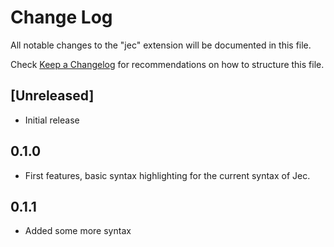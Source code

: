 # Change Log

All notable changes to the "jec" extension will be documented in this file.

Check [Keep a Changelog](http://keepachangelog.com/) for recommendations on how to structure this file.

## [Unreleased]

- Initial release

## 0.1.0

- First features, basic syntax highlighting for the current syntax of Jec.

## 0.1.1

- Added some more syntax